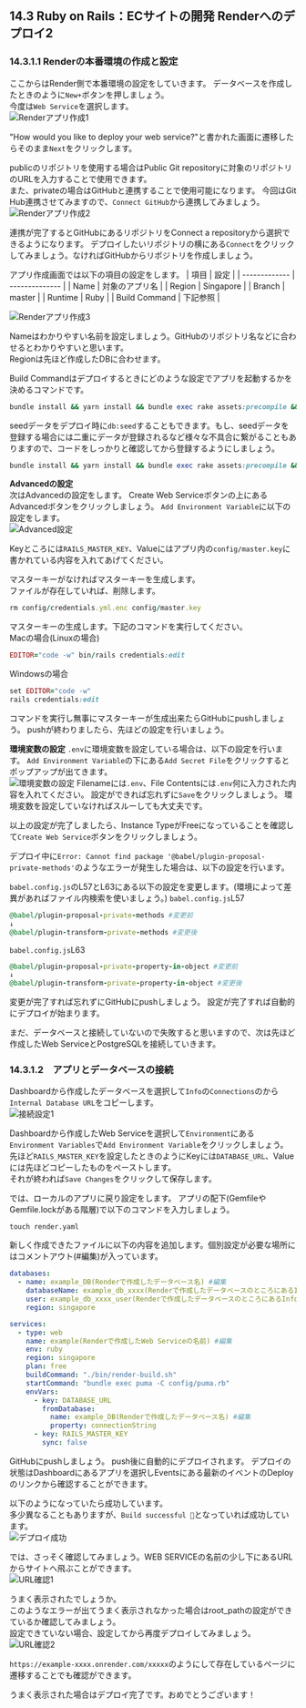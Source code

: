 ## 14.3 Ruby on Rails：ECサイトの開発 Renderへのデプロイ2

### 14.3.1.1 Renderの本番環境の作成と設定
ここからはRender側で本番環境の設定をしていきます。
データベースを作成したときのように`New+`ボタンを押しましょう。  
今度は`Web Service`を選択します。  
![Renderアプリ作成1](images/14-3-1-1-01.png) 

"How would you like to deploy your web service?"と書かれた画面に遷移したらそのまま`Next`をクリックします。  

publicのリポジトリを使用する場合はPublic Git repositoryに対象のリポジトリのURLを入力することで使用できます。  
また、privateの場合はGitHubと連携することで使用可能になります。
今回はGit Hub連携させてみますので、`Connect GitHub`から連携してみましょう。  
![Renderアプリ作成2](images/14-3-1-1-02.png) 

連携が完了するとGitHubにあるリポジトリをConnect a repositoryから選択できるようになります。
デプロイしたいリポジトリの横にある`Connect`をクリックしてみましょう。なければGitHubからリポジトリを作成しましょう。

アプリ作成画面では以下の項目の設定をします。
| 項目          | 設定           | 
| ------------- | -------------- | 
| Name          | 対象のアプリ名 | 
| Region        | Singapore      | 
| Branch        | master         |
| Runtime       | Ruby           | 
| Build Command | 下記参照       | 

![Renderアプリ作成3](images/14-3-1-1-03.png) 

Nameはわかりやすい名前を設定しましょう。GitHubのリポジトリ名などに合わせるとわかりやすいと思います。  
Regionは先ほど作成したDBに合わせます。

Build Commandはデプロイするときにどのような設定でアプリを起動するかを決めるコマンドです。

```rb
bundle install && yarn install && bundle exec rake assets:precompile && bundle exec rake assets:clean && bundle exec rails webpacker:compile && bundle exec rake db:migrate
```

seedデータをデプロイ時に`db:seed`することもできます。もし、seedデータを登録する場合には二重にデータが登録されるなど様々な不具合に繋がることもありますので、コードをしっかりと確認してから登録するようにしましょう。
```rb
bundle install && yarn install && bundle exec rake assets:precompile && bundle exec rake assets:clean && bundle exec rails webpacker:compile && bundle exec rake db:migrate && bundle exec rails db:seed
```

**Advancedの設定**  
次はAdvancedの設定をします。
Create Web Serviceボタンの上にあるAdvancedボタンをクリックしましょう。
`Add Environment Variable`に以下の設定をします。  
![Advanced設定](images/14-3-1-1-04.png) 

Keyところには`RAILS_MASTER_KEY`、Valueにはアプリ内の`config/master.key`に書かれている内容を入れてあげてください。

マスターキーがなければマスターキーを生成します。  
ファイルが存在していれば、削除します。
```rb
rm config/credentials.yml.enc config/master.key
```

マスターキーの生成します。下記のコマンドを実行してください。  
Macの場合(Linuxの場合)
```rb
EDITOR="code -w" bin/rails credentials:edit
```

Windowsの場合
```rb
set EDITOR="code -w"
rails credentials:edit
```

コマンドを実行し無事にマスターキーが生成出来たらGitHubにpushしましょう。
pushが終わりましたら、先ほどの設定を行いましょう。  

**環境変数の設定**
`.env`に環境変数を設定している場合は、以下の設定を行います。
`Add Environment Variable`の下にある`Add Secret File`をクリックするとポップアップが出てきます。  
![環境変数の設定](images/14-3-1-1-05.png) 
Filenameには`.env`、File Contentsには`.env`何に入力された内容を入れてください。
設定ができれば忘れずに`Save`をクリックしましょう。
環境変数を設定していなければスルーしても大丈夫です。  


以上の設定が完了しましたら、Instance TypeがFreeになっていることを確認して`Create Web Service`ボタンをクリックしましょう。

デプロイ中に`Error: Cannot find package '@babel/plugin-proposal-private-methods'`のようなエラーが発生した場合は、以下の設定を行います。

`babel.config.js`のL57とL63にある以下の設定を変更します。(環境によって差異があればファイル内検索を使いましょう。)
`babel.config.js`L57
```rb
@babel/plugin-proposal-private-methods #変更前
↓
@babel/plugin-transform-private-methods #変更後
```

`babel.config.js`L63
```rb
@babel/plugin-proposal-private-property-in-object #変更前
↓
@babel/plugin-transform-private-property-in-object #変更後
```

変更が完了すれば忘れずにGitHubにpushしましょう。
設定が完了すれば自動的にデプロイが始まります。

まだ、データベースと接続していないので失敗すると思いますので、次は先ほど作成したWeb ServiceとPostgreSQLを接続していきます。

### 14.3.1.2　アプリとデータベースの接続
Dashboardから作成したデータベースを選択して`Info`の`Connections`のから`Internal Database URL`をコピーします。  
![接続設定1](images/14-3-1-2-01.png) 

Dashboardから作成したWeb Serviceを選択して`Environment`にある`Environment Variables`で`Add Environment Variable`をクリックしましょう。  
先ほど`RAILS_MASTER_KEY`を設定したときのようにKeyには`DATABASE_URL`、Valueには先ほどコピーしたものをペーストします。  
それが終われば`Save Changes`をクリックして保存します。

では、ローカルのアプリに戻り設定をします。
アプリの配下(GemfileやGemfile.lockがある階層)で以下のコマンドを入力しましょう。
```
touch render.yaml
```

新しく作成できたファイルに以下の内容を追加します。個別設定が必要な場所にはコメントアウト(#編集)が入っています。

``` yml
databases:
  - name: example_DB(Renderで作成したデータベース名) #編集
    databaseName: example_db_xxxx(Renderで作成したデータベースのところにあるInfo>Connections>Database) #編集
    user: example_db_xxxx_user(Renderで作成したデータベースのところにあるInfo>Connections>Username) #編集
    region: singapore

services:
  - type: web
    name: example(Renderで作成したWeb Serviceの名前) #編集
    env: ruby
    region: singapore
    plan: free
    buildCommand: "./bin/render-build.sh"
    startCommand: "bundle exec puma -C config/puma.rb"
    envVars:
      - key: DATABASE_URL
        fromDatabase:
          name: example_DB(Renderで作成したデータベース名) #編集
          property: connectionString
      - key: RAILS_MASTER_KEY
        sync: false
```

GitHubにpushしましょう。
push後に自動的にデプロイされます。
デプロイの状態はDashboardにあるアプリを選択しEventsにある最新のイベントのDeployのリンクから確認することができます。

以下のようになっていたら成功しています。  
多少異なることもありますが、`Build successful 🎉`となっていれば成功しています。  
![デプロイ成功](images/14-3-1-2-02.png) 

では、さっそく確認してみましょう。WEB SERVICEの名前の少し下にあるURLからサイトへ飛ぶことができます。  
![URL確認1](images/14-3-1-2-03.png) 

うまく表示されたでしょうか。  
このようなエラーが出てうまく表示されなかった場合はroot_pathの設定ができているか確認してみましょう。  
設定できていない場合、設定してから再度デプロイしてみましょう。  
![URL確認2](images/14-3-1-2-04.png) 

`https://example-xxxx.onrender.com/xxxxx`のようにして存在しているページに遷移することでも確認ができます。

うまく表示された場合はデプロイ完了です。おめでとうございます！
